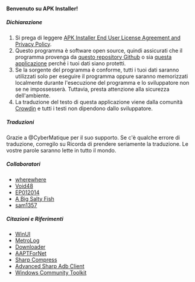 #### Benvenuto su APK Installer!

##### Dichiarazione
1. Si prega di leggere [APK Installer End User License Agreement and Privacy Policy](https://github.com/Paving-Base/APK-Installer/blob/main/Privacy.md).
2. Questo programma è software open source, quindi assicurati che il programma provenga da [questo repository Github](https://github.com/Paving-Base/APK-Installer) o sia [questa applicazione](https://apps.microsoft.com/store/detail/9P2JFQ43FPPG) perché i tuoi dati siano protetti.
3. Se la sorgente del programma è conforme, tutti i tuoi dati saranno utilizzati solo per eseguire il programma oppure saranno memorizzati localmente durante l'esecuzione del programma e lo sviluppatore non se ne impossesserà. Tuttavia, presta attenzione alla sicurezza dell'ambiente.
4. La traduzione del testo di questa applicazione viene dalla comunità [Crowdin](https://crowdin.com/project/APKInstaller "Crowdin") e tutti i testi non dipendono dallo sviluppatore.

##### Traduzioni
Grazie a @CyberMatique per il suo supporto. Se c'è qualche errore di  traduzione, corregilo su Ricorda di prendere seriamente la traduzione. Le vostre parole saranno lette in tutto il mondo.

##### Collaboratori
- [wherewhere](https://github.com/wherewhere)
- [Void48](https://github.com/Void48)
- [EP012014](https://github.com/EP012014)
- [A Big Salty Fish](https://github.com/bigsaltyfishes)
- [sam1357](https://github.com/sam1357)

##### Citazioni e Riferimenti
- [WinUI](https://github.com/microsoft/microsoft-ui-xaml "WinUI")
- [MetroLog](https://github.com/roubachof/MetroLog "MetroLog")
- [Downloader](https://github.com/bezzad/Downloader "Downloader")
- [AAPTForNet](https://github.com/canheo136/QuickLook.Plugin.ApkViewer "AAPTForNet")
- [Sharp Compress](https://github.com/adamhathcock/sharpcompress "Sharp Compress")
- [Advanced Sharp Adb Client](https://github.com/yungd1plomat/AdvancedSharpAdbClient "Advanced Sharp Adb Client")
- [Windows Community Toolkit](https://github.com/CommunityToolkit/WindowsCommunityToolkit "Windows Community Toolkit")